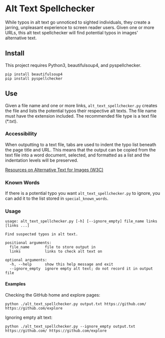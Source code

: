 # Alt Text Spellchecker

While typos in alt text go unnoticed to sighted individuals, they create a jarring, unpleasant experience to screen reader users. Given one or more URLs, this alt text spellchecker will find potential typos in images' alternative text.

## Install

This project requires Python3, beautifulsoup4, and pyspellchecker.
```
pip install beautifulsoup4
pip install pyspellchecker
```

## Use

Given a file name and one or more links, `alt_text_spellchecker.py` creates the file and lists the potential typos their respective alt texts. The file name must have the extension included. The recommended file type is a text file (\*.txt).

### Accessibility

When outputting to a text file, tabs are used to indent the typo list beneath the page title and URL. This means that the output can be copied from the text file into a word document, selected, and formatted as a list and the indentation levels will be preserved.

[Resources on Alternative Text for Images (W3C)](https://www.w3.org/WAI/alt/)

### Known Words

If there is a potential typo you want `alt_text_spellchecker.py` to ignore, you can add it to the list stored in `special_known_words`.

### Usage

```
usage: alt_text_spellchecker.py [-h] [--ignore_empty] file_name links [links ...]

Find suspected typos in alt text.

positional arguments:
  file_name       file to store output in
  links           links to check alt text on

optional arguments:
  -h, --help      show this help message and exit
  --ignore_empty  ignore empty alt text; do not record it in output file
```

#### Examples

Checking the GitHub home and explore pages:
```
python ./alt_text_spellchecker.py output.txt https://github.com/ https://github.com/explore
```

Ignoring empty alt text:
```
python ./alt_text_spellchecker.py --ignore_empty output.txt https://github.com/ https://github.com/explore
```
